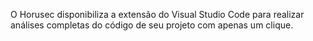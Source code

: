 O Horusec disponibiliza a extensão do Visual Studio Code para realizar análises completas do código de seu projeto com apenas um clique.